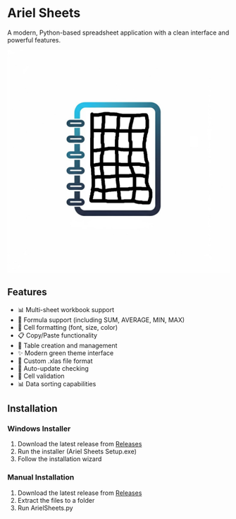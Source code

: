 # Ariel Sheets

A modern, Python-based spreadsheet application with a clean interface and powerful features.

![Ariel Sheets Logo](icon.jpg)

## Features

- 📊 Multi-sheet workbook support
- 📝 Formula support (including SUM, AVERAGE, MIN, MAX)
- 🎨 Cell formatting (font, size, color)
- 📋 Copy/Paste functionality
- 📑 Table creation and management
- ✨ Modern green theme interface
- 💾 Custom .xlas file format
- 🔄 Auto-update checking
- 📝 Cell validation
- 📊 Data sorting capabilities

## Installation

### Windows Installer
1. Download the latest release from [Releases](https://github.com/arielthegeek/Ariel-Sheets/releases)
2. Run the installer (Ariel Sheets Setup.exe)
3. Follow the installation wizard

### Manual Installation
1. Download the latest release from [Releases](https://github.com/arielthegeek/Ariel-Sheets/releases)
2. Extract the files to a folder
3. Run ArielSheets.py
